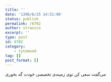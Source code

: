 ```yaml
---
title: ''
date: '1396/6/25 14:51:00'
status: publish
permalink: /6702
author: straxico
excerpt: ''
type: post
id: 6702
category:
    - tytomood
tag: []
post_format: []
---
```

می‌گفت سعی کن توی زمینه‌ی تخصصی خودت گه بخوری